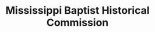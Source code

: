 ---
layout: repo
title: "Mississippi Baptist Historical Commission"
id: 23310
permalink: repos/23310/
---